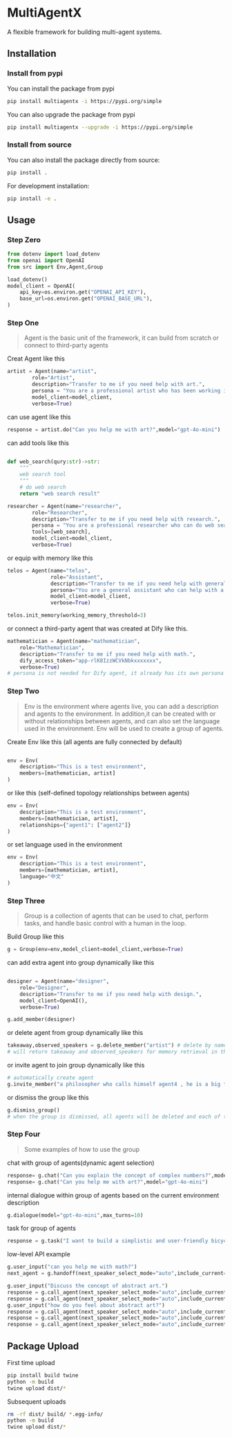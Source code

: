 # MultiAgentX

A flexible framework for building multi-agent systems.

## Installation


### Install from pypi

You can install the package from pypi

```bash
pip install multiagentx -i https://pypi.org/simple
```

You can also upgrade the package from pypi

```bash
pip install multiagentx --upgrade -i https://pypi.org/simple
```

### Install from source

You can also install the package directly from source:

```bash
pip install .
```

For development installation:

```bash
pip install -e .
```


## Usage


### Step Zero

```python
from dotenv import load_dotenv
from openai import OpenAI
from src import Env,Agent,Group

load_dotenv()
model_client = OpenAI(
    api_key=os.environ.get("OPENAI_API_KEY"),
    base_url=os.environ.get("OPENAI_BASE_URL"),
)

```

### Step One

> Agent is the basic unit of the framework, it can build from scratch or connect to third-party agents

Creat Agent like this 

```python
artist = Agent(name="artist",
        role="Artist", 
        description="Transfer to me if you need help with art.",
        persona = "You are a professional artist who has been working in the industry for over 10 years. You have a deep understanding of art history and have a strong passion for creating art. You are known for your unique style and innovative approach to art. You are always looking for new ways to express yourself and push the boundaries of what is possible in the art world.",
        model_client=model_client,
        verbose=True)
```

can use agent like this

```python
response = artist.do("Can you help me with art?",model="gpt-4o-mini")
```

can add tools like this

```python

def web_search(qury:str)->str:
    """
    web search tool
    """
    # do web search
    return "web search result"

researcher = Agent(name="researcher",
        role="Researcher",
        description="Transfer to me if you need help with research.",
        persona = "You are a professional researcher who can do web search to conduct research on a wide range of topics. You have a deep understanding of how to find and evaluate information from a variety of sources. You are known for your ability to quickly find relevant information and present it in a clear and concise manner.",
        tools=[web_search],
        model_client=model_client,
        verbose=True)
```

or equip with memory like this

```python
telos = Agent(name="telos",
              role="Assistant",
              description="Transfer to me if you need help with general questions.",
              persona="You are a general assistant who can help with a wide range of questions. You have a deep understanding of a variety of topics and can provide information and assistance on a wide range of subjects. You are known for your ability to quickly find answers to questions and provide helpful information in a clear and concise manner.",
              model_client=model_client,
              verbose=True)

telos.init_memory(working_memory_threshold=3)
```

or connect a third-party agent that was created at Dify like this.

```python
mathematician = Agent(name="mathematician",
    role="Mathematician", 
    description="Transfer to me if you need help with math.", 
    dify_access_token="app-rlK8IzzWCVkNbkxxxxxxx",
    verbose=True)
# persona is not needed for Dify agent, it already has its own persona
```


### Step Two

> Env is the environment where agents live, you can add a description and agents to the environment. In addition,it can be created with or without relationships between agents, and can also set the language used in the environment. Env will be used to create a group of agents.

Create Env like this (all agents are fully connected by default)

```python

env = Env(
    description="This is a test environment",
    members=[mathematician, artist]
)
```

or like this (self-defined topology relationships between agents)

```python
env = Env(
    description="This is a test environment",
    members=[mathematician, artist],
    relationships={"agent1": ["agent2"]}
)
```

or set language used in the environment

```python
env = Env(
    description="This is a test environment",
    members=[mathematician, artist],
    language="中文"
)
```


### Step Three

> Group is a collection of agents that can be used to chat, perform tasks, and handle basic control with a human in the loop.

Build Group like this

```python
g = Group(env=env,model_client=model_client,verbose=True)
```

can add extra agent into group dynamically like this

```python

designer = Agent(name="designer",
    role="Designer", 
    description="Transfer to me if you need help with design.", 
    model_client=OpenAI(),
    verbose=True)

g.add_member(designer)
```

or delete agent from group dynamically like this 

```python
takeaway,observed_speakers = g.delete_member("artist") # delete by name
# will return takeaway and observed_speakers for memory retrieval in the future
```

or invite agent to join group dynamically like this

```python
# automatically create agent
g.invite_member("a philosopher who calls himself agent4 , he is a big fan of plato and aristotle")
```

or dismiss the group like this

```python
g.dismiss_group()
# when the group is dismissed, all agents will be deleted and each of them will get their own memory back
```

### Step Four

> Some examples of how to use the group

chat with group of agents(dynamic agent selection)

```python
response= g.chat("Can you explain the concept of complex numbers?",model="gpt-4o-mini")
response= g.chat("Can you help me with art?",model="gpt-4o-mini")
```

internal dialogue within group of agents based on the current environment description

```python
g.dialogue(model="gpt-4o-mini",max_turns=10)
```

task for group of agents

```python
response = g.task("I want to build a simplistic and user-friendly bicycle help write a design brief.",model="gpt-4o-mini",strategy="auto")
```

low-level API example

```python
g.user_input("can you help me with math?")
next_agent = g.handoff(next_speaker_select_mode="auto",include_current=True,model="gpt-4o-mini")
```

```python
g.user_input("Discuss the concept of abstract art.")
response = g.call_agent(next_speaker_select_mode="auto",include_current=True,model="gpt-4o-mini")
response = g.call_agent(next_speaker_select_mode="auto",include_current=True,model="gpt-4o-mini")
g.user_input("how do you feel about abstract art?")
response = g.call_agent(next_speaker_select_mode="auto",include_current=True,model="gpt-4o-mini")
response = g.call_agent(next_speaker_select_mode="auto",include_current=True,model="gpt-4o-mini")
response = g.call_agent(next_speaker_select_mode="auto",include_current=True,model="gpt-4o-mini")
```




## Package Upload

First time upload

```bash
pip install build twine
python -m build
twine upload dist/*
```

Subsequent uploads

```bash
rm -rf dist/ build/ *.egg-info/
python -m build
twine upload dist/*
```


